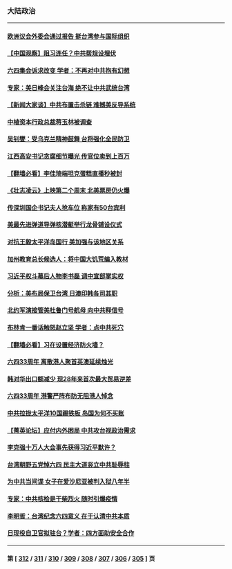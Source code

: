 ### 大陆政治
---
#### [欧洲议会外委会通过报告 挺台湾参与国际组织](../../pages/ncid277/n13753561.md) 
#### [【中国观察】阻习连任？中共帮规设埋伏](../../pages/ncid277/n13753438.md) 
#### [六四集会诉求改变 学者：不再对中共抱有幻想](../../pages/ncid277/n13753532.md) 
#### [专家：美日峰会关注台海 绝不让中共武统台湾](../../pages/ncid277/n13753370.md) 
#### [【新闻大家谈】中共布置击杀链 难撼美反导系统](../../pages/ncid277/n13753489.md) 
#### [中植资本行政总裁蒋玉林被调查](../../pages/ncid277/n13753339.md) 
#### [吴钊燮：受乌克兰精神鼓舞 台将强化全民防卫](../../pages/ncid277/n13753121.md) 
#### [江西高安书记贪腐细节曝光 传官位卖到上百万](../../pages/ncid277/n13753181.md) 
#### [【翻墙必看】李佳琦端坦克蛋糕直播秒被封](../../pages/ncid277/n13753118.md) 
#### [《壮志凌云》上映第二个周末 北美票房仍火爆](../../pages/ncid277/n13753028.md) 
#### [传深圳国企书记夫人抢车位 称家有50台宾利](../../pages/ncid277/n13752947.md) 
#### [美最先进弹道导弹核潜艇举行龙骨铺设仪式](../../pages/ncid277/n13752964.md) 
#### [对抗王毅太平洋岛国行 美加强与该地区关系](../../pages/ncid277/n13752906.md) 
#### [加州教育总长候选人：将中国大饥荒编入教材](../../pages/ncid277/n13752863.md) 
#### [习近平权斗幕后人物李书磊 调中宣部掌实权](../../pages/ncid277/n13752837.md) 
#### [分析：美布局保卫台湾 日澳印韩各司其职](../../pages/ncid277/n13751378.md) 
#### [北约军演接管美杜鲁门号航母 向中共释信号](../../pages/ncid277/n13751927.md) 
#### [布林肯一番话触怒赵立坚 学者：点中共死穴](../../pages/ncid277/n13751882.md) 
#### [【翻墙必看】习在设置经济防火墙？](../../pages/ncid277/n13752598.md) 
#### [六四33周年 离散港人聚首英澳延续烛光](../../pages/ncid277/n13752591.md) 
#### [韩对华出口额减少 现28年来首次最大贸易逆差](../../pages/ncid277/n13752569.md) 
#### [六四33周年 港警严阵布防无阻港人悼念](../../pages/ncid277/n13752544.md) 
#### [中共拉拢太平洋10国踢铁板 岛国为何不买账](../../pages/ncid277/n13752471.md) 
#### [【菁英论坛】应付内外困局 中共攻台视政治需求](../../pages/ncid277/n13752381.md) 
#### [李克强十万人大会事先获得习近平默许？](../../pages/ncid277/n13752436.md) 
#### [台湾朝野五党悼六四 民主大道竖立中共耻辱柱](../../pages/ncid277/n13752421.md) 
#### [为中共当间谍 女子在爱沙尼亚被判入狱八年半](../../pages/ncid277/n13752434.md) 
#### [专家：中共核检是干柴烈火 随时引爆疫情](../../pages/ncid277/n13752419.md) 
#### [李明哲：台湾纪念六四意义 在于认清中共本质](../../pages/ncid277/n13752394.md) 
#### [日现役自卫官拟驻台？学者：四方面助安全合作](../../pages/ncid277/n13752307.md) 

---
#### 第 [ [312](./312.md) / [311](./311.md) / [310](./310.md) / [309](./309.md) / [308](./308.md) / [307](./307.md) / [306](./306.md) / [305](./305.md) ] 页
